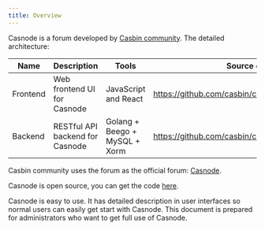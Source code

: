 ```yaml
---
title: Overview
---
```


Casnode is a forum developed by [Casbin community](https://casbin.org/). The detailed architecture:

| Name     | Description                     | Tools                         | Source code                                       |
| -------- | ------------------------------- | ----------------------------- | ------------------------------------------------- |
| Frontend | Web frontend UI for Casnode     | JavaScript and React          | https://github.com/casbin/casnode/tree/master/web |
| Backend  | RESTful API backend for Casnode | Golang + Beego + MySQL + Xorm | https://github.com/casbin/casnode/                |

 Casbin community uses the forum as the official forum: [Casnode](https://forum.casbin.com/).

Casnode is open source, you can get the code [here](https://github.com/casbin/casnode).

Casnode is easy to use. It has detailed description in user interfaces so normal users can easily get start with Casnode. This document is prepared for administrators who want to get full use of Casnode.